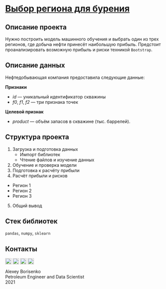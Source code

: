 # [Выбор региона для бурения](https://github.com/borisenko-ru/practicum_ds_data/blob/main/08_Oil_ML_project/08_Oil_ML_project.ipynb)

## Описание проекта

Нужно построить модель машинного обучения и выбрать один из трех регионов, где добыча нефти принесёт наибольшую прибыль. Предстоит проанализировать возможную прибыль и риски техникой `Bootstrap`. 

## Описание данных

Нефтедобывающая компания предоставила следующие данные: 

**Признаки**
- *id* — уникальный идентификатор скважины
- *f0*, *f1*, *f2* — три признака точек

**Целевой признак**
- *product* — объём запасов в скважине (тыс. баррелей).

## Структура проекта

1. Загрузка и подготовка данных
	- Импорт библиотек
	- Чтение файлов и изучение данных
2. Обучение и проверка модели
3. Подготовка к расчёту прибыли
4. Расчёт прибыли и рисков
- Регион 1
- Регион 2
- Регион 3
5. Общий вывод

## Стек библиотек
`pandas`, `numpy`, `sklearn`

## Контакты

[<img align="center" src="https://image.flaticon.com/icons/png/512/1384/1384088.png" width="20" />](https://www.linkedin.com/in/borisenkoru/) 
[<img align="center" src="https://image.flaticon.com/icons/png/512/1051/1051360.png" width="20" />](https://www.facebook.com/borisenko.ru/)
[<img align="center" src="https://image.flaticon.com/icons/png/512/1384/1384031.png" width="20" />](https://www.instagram.com/borisenko_ru/)
[<img align="center" src="https://image.flaticon.com/icons/png/512/2111/2111812.png" width="20" />](https://t.me/borisenko_ru)

Alexey Borisenko \
Petroleum Engineer and Data Scientist \
2021
